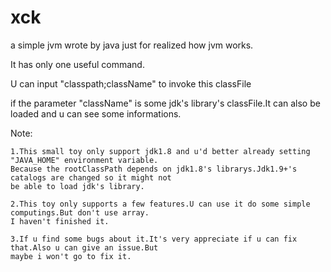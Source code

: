 # xck
a simple jvm wrote by java just for realized how jvm works.

It has only one useful command.

U can input "classpath;className" to invoke this classFile

if the parameter "className" is some jdk's library's classFile.It can also be loaded and u can see some informations.

Note:

    1.This small toy only support jdk1.8 and u'd better already setting "JAVA_HOME" environment variable.
    Because the rootClassPath depends on jdk1.8's librarys.Jdk1.9+'s catalogs are changed so it might not
    be able to load jdk's library.
    
    2.This toy only supports a few features.U can use it do some simple computings.But don't use array.
    I haven't finished it.
    
    3.If u find some bugs about it.It's very appreciate if u can fix that.Also u can give an issue.But 
    maybe i won't go to fix it.
